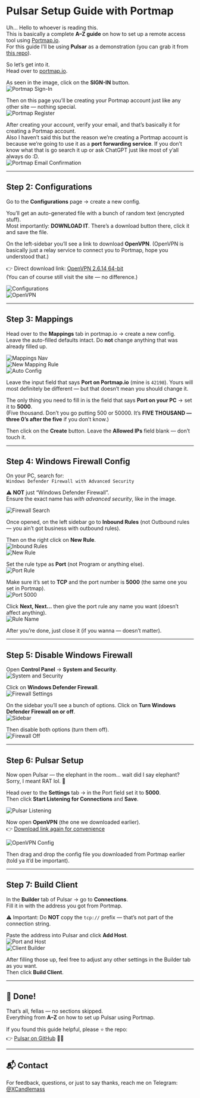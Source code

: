# Pulsar Setup Guide with Portmap

Uh... Hello to whoever is reading this.  
This is basically a complete **A–Z guide** on how to set up a remote access tool using [Portmap.io](https://portmap.io).  
For this guide I'll be using **Pulsar** as a demonstration (you can grab it from [this repo](https://github.com/XCandlemassX/Pulsar)).

So let’s get into it.  
Head over to [portmap.io](https://portmap.io).

As seen in the image, click on the **SIGN-IN** button.  
![Portmap Sign-In](Images/portmap-1.png)

Then on this page you’ll be creating your Portmap account just like any other site — nothing special.  
![Portmap Register](Images/portmap-register-2.png)

After creating your account, verify your email, and that’s basically it for creating a Portmap account.  
Also I haven’t said this but the reason we’re creating a Portmap account is because we’re going to use it as a **port forwarding service**. If you don’t know what that is go search it up or ask ChatGPT just like most of y’all always do :D.  
![Portmap Email Confirmation](Images/portmap-email-confirmation.png)

---

## Step 2: Configurations
Go to the **Configurations** page → create a new config.  

You’ll get an auto-generated file with a bunch of random text (encrypted stuff).  
Most importantly: **DOWNLOAD IT**. There’s a download button there, click it and save the file.  

On the left-sidebar you’ll see a link to download **OpenVPN**. (OpenVPN is basically just a relay service to connect you to Portmap, hope you understood that.)  

👉 Direct download link: [OpenVPN 2.6.14 64-bit](https://swupdate.openvpn.org/community/releases/OpenVPN-2.6.14-I004-amd64.msi)  
(You can of course still visit the site — no difference.)  

![Configurations](Images/configurations.png)  
![OpenVPN](Images/OpenVPN.png)

---

## Step 3: Mappings
Head over to the **Mappings** tab in portmap.io → create a new config.  
Leave the auto-filled defaults intact. Do **not** change anything that was already filled up.  

![Mappings Nav](Images/mapping-rules-nav.png)  
![New Mapping Rule](Images/Mapping-new-rule.png)  
![Auto Config](Images/mapping-auto-filled-config.png)

Leave the input field that says **Port on Portmap.io** (mine is `42198`). Yours will most definitely be different — but that doesn’t mean you should change it.  

The only thing you need to fill in is the field that says **Port on your PC** → set it to **5000**.  
(Five thousand. Don’t you go putting 500 or 50000. It’s **FIVE THOUSAND — three 0’s after the five** if you don’t know.)  

Then click on the **Create** button. Leave the **Allowed IPs** field blank — don’t touch it.

---

## Step 4: Windows Firewall Config
On your PC, search for:  
`Windows Defender Firewall with Advanced Security`  

⚠️ **NOT** just “Windows Defender Firewall”.  
Ensure the exact name has *with advanced security*, like in the image.  

![Firewall Search](Images/Open-Windows-Firewall-with-Advanced-Security.png)

Once opened, on the left sidebar go to **Inbound Rules** (not Outbound rules — you ain’t got business with outbound rules).  

Then on the right click on **New Rule**.  
![Inbound Rules](Images/inbound-rules.png)  
![New Rule](Images/new-rule.png)

Set the rule type as **Port** (not Program or anything else).  
![Port Rule](Images/port.png)

Make sure it’s set to **TCP** and the port number is **5000** (the same one you set in Portmap).  
![Port 5000](Images/port-5000.png)

Click **Next, Next...** then give the port rule any name you want (doesn’t affect anything).  
![Rule Name](Images/port-name.png)

After you’re done, just close it (if you wanna — doesn’t matter).

---

## Step 5: Disable Windows Firewall
Open **Control Panel** → **System and Security**.  
![System and Security](Images/control-panel-sytem-and-security.png)

Click on **Windows Defender Firewall**.  
![Firewall Settings](Images/control-panel-firewall.png)

On the sidebar you’ll see a bunch of options. Click on **Turn Windows Defender Firewall on or off**.  
![Sidebar](Images/Firewall-sidebar.png)

Then disable both options (turn them off).  
![Firewall Off](Images/firewall-off.png)

---

## Step 6: Pulsar Setup
Now open Pulsar — the elephant in the room… wait did I say elephant? Sorry, I meant RAT lol. 🐀  

Head over to the **Settings** tab → in the Port field set it to **5000**.  
Then click **Start Listening for Connections** and **Save**.  

![Pulsar Listening](Images/screen-capture.png)

Now open **OpenVPN** (the one we downloaded earlier).  
👉 [Download link again for convenience](https://swupdate.openvpn.org/community/releases/OpenVPN-2.6.14-I004-amd64.msi)  

![OpenVPN Config](Images/OpenVPN-config.png)

Then drag and drop the config file you downloaded from Portmap earlier (told ya it’d be important).

---

## Step 7: Build Client
In the **Builder** tab of Pulsar → go to **Connections**.  
Fill it in with the address you got from Portmap.  

⚠️ Important: Do **NOT** copy the `tcp://` prefix — that’s not part of the connection string.  

Paste the address into Pulsar and click **Add Host**.  
![Port and Host](Images/port-and-host.png)  
![Client Builder](Images/client-builder.png)

After filling those up, feel free to adjust any other settings in the Builder tab as you want.  
Then click **Build Client**.

---

## 🎉 Done!
That’s all, fellas — no sections skipped.  
Everything from **A–Z** on how to set up Pulsar using Portmap.  

If you found this guide helpful, please ⭐ the repo:  
👉 [Pulsar on GitHub](https://github.com/XCandlemassX/Pulsar) 🙏🙏  

---

## 📬 Contact
For feedback, questions, or just to say thanks, reach me on Telegram:  
[@XCandlemass](https://t.me/XCandlemass)
